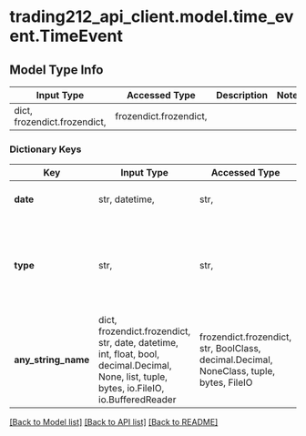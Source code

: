 # trading212_api_client.model.time_event.TimeEvent

## Model Type Info
Input Type | Accessed Type | Description | Notes
------------ | ------------- | ------------- | -------------
dict, frozendict.frozendict,  | frozendict.frozendict,  |  | 

### Dictionary Keys
Key | Input Type | Accessed Type | Description | Notes
------------ | ------------- | ------------- | ------------- | -------------
**date** | str, datetime,  | str,  |  | [optional] value must conform to RFC-3339 date-time
**type** | str,  | str,  |  | [optional] must be one of ["OPEN", "CLOSE", "BREAK_START", "BREAK_END", "PRE_MARKET_OPEN", "AFTER_HOURS_OPEN", "AFTER_HOURS_CLOSE", "OVERNIGHT_OPEN", ] 
**any_string_name** | dict, frozendict.frozendict, str, date, datetime, int, float, bool, decimal.Decimal, None, list, tuple, bytes, io.FileIO, io.BufferedReader | frozendict.frozendict, str, BoolClass, decimal.Decimal, NoneClass, tuple, bytes, FileIO | any string name can be used but the value must be the correct type | [optional]

[[Back to Model list]](../../README.md#documentation-for-models) [[Back to API list]](../../README.md#documentation-for-api-endpoints) [[Back to README]](../../README.md)

